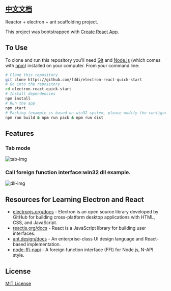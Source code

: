 ## [中文文档](README.md)
Reactor + electron + ant scaffolding project.

This project was bootstrapped with [Create React App](https://github.com/facebookincubator/create-react-app).

## To Use

To clone and run this repository you'll need [Git](https://git-scm.com) and [Node.js](https://nodejs.org/en/download/) (which comes with [npm](http://npmjs.com)) installed on your computer. From your command line:

```bash
# Clone this repository
git clone https://github.com/fddi/electron-react-quick-start
# Go into the repository
cd electron-react-quick-start
# Install dependencies
npm install
# Run the app
npm start
# Packing (example is based on win32 system, please modify the configuration according to the operating system)
npm run build & npm run pack & npm run dist
```

## Features
### Tab mode
![tab-img](https://fddi.github.io/electron-react-quick-start/img-example1.png)

### Call foreign function interface:win32 dll example. 
![dll-img](https://fddi.github.io/electron-react-quick-start/img-example2.png)

## Resources for Learning Electron and React

- [electronjs.org/docs](https://electronjs.org/docs) - Electron is an open source library developed by GitHub for building cross-platform desktop applications with HTML, CSS, and JavaScript. 
- [reactjs.org/docs](https://reactjs.org/docs/getting-started.html) - React is a JavaScript library for building user interfaces. 
- [ant.design/docs](https://ant.design/docs) - An enterprise-class UI design language and React-based implementation.
- [node-ffi-napi](https://github.com/node-ffi-napi/node-ffi-napi) - A foreign function interface (FFI) for Node.js, N-API style.
## License
[MIT License](LICENSE.md)